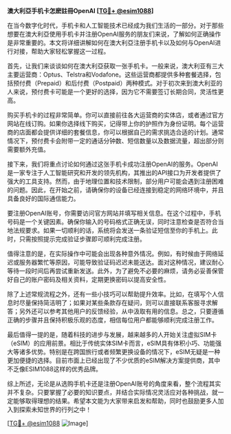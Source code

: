 **澳大利亞手机卡怎麽註冊OpenAI [[TG💪+ @esim1088](https://t.me/s/esim1088)]**

在当今数字化时代，手机卡和人工智能技术已经成为我们生活的一部分。对于那些想要在澳大利亞使用手机卡并注册OpenAI服务的朋友们来说，了解如何正确操作是非常重要的。本文将详细讲解如何在澳大利亞注册手机卡以及如何与OpenAI进行对接，帮助大家轻松掌握这一过程。

首先，让我们来谈谈如何在澳大利亞获取一张手机卡。一般来说，澳大利亚有三大主要运营商：Optus、Telstra和Vodafone。这些运营商都提供多种套餐选择，包括预付费（Prepaid）和后付费（Postpaid）两种模式。对于初次来到澳大利亚的人来说，预付费卡可能是一个更好的选择，因为它不需要签订长期合同，灵活性更高。

购买手机卡的过程非常简单。你可以直接前往各大运营商的实体店，或者通过官方网站在线订购。如果你选择线下购买，记得带上你的护照作为身份证明。每个运营商的店面都会提供详细的套餐信息，你可以根据自己的需求挑选合适的计划。通常情况下，预付费卡会附带一定的通话分钟数、短信数量以及数据流量，超出部分则需要额外充值。

接下来，我们将重点讨论如何通过这张手机卡成功注册OpenAI的服务。OpenAI是一家专注于人工智能研究和开发的领先机构，其推出的API接口为开发者提供了强大的工具支持。然而，由于地理位置和技术限制，部分用户可能会遇到注册困难的问题。因此，在开始之前，请确保你的设备已经连接到稳定的网络环境中，并且具备良好的国际通信能力。

要注册OpenAI账号，你需要访问官方网站并填写相关信息。在这个过程中，手机号码是一个关键因素。确保你输入的号码格式正确无误，同时注意检查是否符合当地法规要求。如果一切顺利的话，系统将会发送一条验证短信至你的手机上。此时，只需按照提示完成验证步骤即可顺利完成注册。

值得注意的是，在实际操作中可能会出现各种意外情况。例如，有时候由于网络延迟或服务器繁忙等原因，可能导致验证码迟迟未能送达。面对这种情况，建议耐心等待一段时间后再尝试重新发送。此外，为了避免不必要的麻烦，请务必妥善保管好自己的账户密码及相关资料，定期更换密码以提高安全性。

除了上述常规流程之外，还有一些小技巧可以帮助提升效率。比如，在填写个人信息时尽量保持简洁明了；如果对某些条款存在疑问，则可以直接联系客服寻求解答；另外还可以参考其他用户的反馈经验，从中汲取有用的信息。总之，只要遵循正确的步骤并且保持积极乐观的态度，相信每位用户都能够顺利完成注册工作。

最后值得一提的是，随着科技的进步与发展，越来越多的人开始关注虚拟SIM卡（eSIM）的应用前景。相比于传统实体SIM卡而言，eSIM具有体积小巧、功能强大等诸多优势。特别是在跨国旅行或者频繁更换设备的情况下，eSIM无疑是一种更加便捷的选择。目前市面上已经出现了不少优质的eSIM解决方案提供商，其中不乏像ESIM1088这样的优秀品牌。

综上所述，无论是从选购手机卡还是注册OpenAI账号的角度来看，整个流程其实并不复杂。只要掌握了必要的知识要点，并结合实际情况灵活应对各种挑战，就一定能够取得理想的结果。希望本文能为大家带来启发和帮助，同时也鼓励更多人加入到探索未知世界的行列之中！

[[TG💪+ @esim1088](https://t.me/s/esim1088) ![Image](https://i.postimg.cc/4NQfJmqS/Snipaste-2025-05-13-00-14-12.png)]